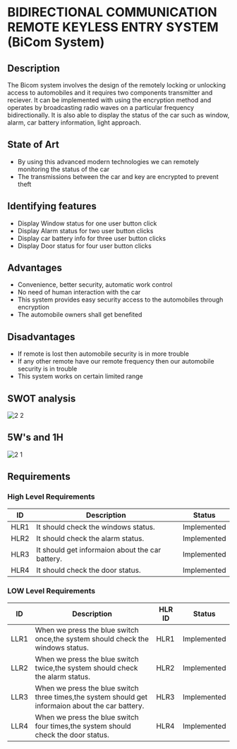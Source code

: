 # BIDIRECTIONAL COMMUNICATION REMOTE KEYLESS ENTRY SYSTEM (BiCom System)

## Description
 
The Bicom system involves the design of the remotely locking or unlocking access to automobiles and it requires two components transmitter and reciever. It can be implemented    with using the encryption method and operates by broadcasting radio waves on a particular frequency bidirectionally. It is also able to display the status of the car such as window, alarm, car battery information, light approach.

## State of Art

* By using this advanced modern technologies we can remotely monitoring the status of the car
* The transmissions between the car and key are encrypted to prevent theft
  
## Identifying features
  
  * Display Window status for one user button click
  * Display Alarm status for two user button clicks
  * Display car battery info for three user button clicks
  * Display Door status for four user button clicks

## Advantages

* Convenience, better security, automatic work control
* No need of human interaction with the car
* This system provides easy security access to the automobiles through encryption
* The automobile owners shall get benefited

## Disadvantages

* If remote is lost then automobile security is in more trouble
* If any other remote have our remote frequency then our automobile security is in trouble
* This system works on certain limited range

## SWOT analysis

![2 2](https://user-images.githubusercontent.com/82749120/157997403-ad876ea0-9d38-4c70-a151-59bd6967cd02.png)

## 5W's and 1H
![2 1](https://user-images.githubusercontent.com/82749120/157997138-7217e6a1-0910-47bc-96ab-5e870d146a95.png)
  
## Requirements

### High Level Requirements

|ID|Description |Status|
|---|------------|-----|
|HLR1|It should check the windows status.| Implemented |
|HLR2|It should check the alarm status.|Implemented |
|HLR3|It should get informaion about the car battery.|Implemented |
|HLR4|It should check the door status.|Implemented |

### LOW Level Requirements

|ID|Description|HLR ID|Status|
|--|-----------|------|-------|
|LLR1|When we press the blue switch once,the system should check the windows status.|HLR1|Implemented |
|LLR2|When we press the blue switch twice,the system should check the alarm status.|HLR2|Implemented |
|LLR3|When we press the blue switch three times,the system should get informaion about the car battery.|HLR3|Implemented |
|LLR4|When we press the blue switch four times,the system should check the door status.|HLR4|Implemented |

